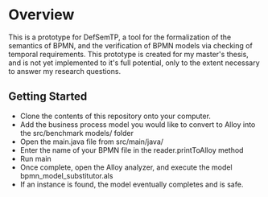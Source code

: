 # Overview
This is a prototype for DefSemTP, a tool for the formalization of the semantics of BPMN, and the verification of BPMN models via checking of temporal requirements. This prototype is created for my master's thesis, and is not yet implemented to it's full potential, only to the extent necessary to answer my research questions.

## Getting Started
- Clone the contents of this repository onto your computer.
- Add the business process model you would like to convert to Alloy into the src/benchmark models/ folder
- Open the main.java file from src/main/java/
- Enter the name of your BPMN file in the reader.printToAlloy method
- Run main
- Once complete, open the Alloy analyzer, and execute the model bpmn_model_substitutor.als
- If an instance is found, the model eventually completes and is safe.

  
